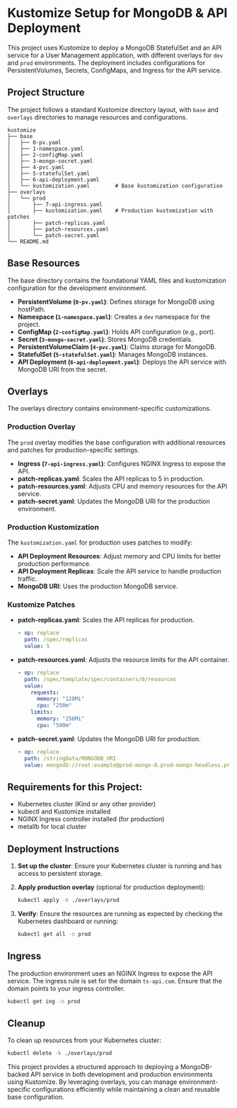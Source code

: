 # Kustomize Setup for MongoDB & API Deployment

This project uses Kustomize to deploy a MongoDB StatefulSet and an API service for a User Management application, with different overlays for `dev` and `prod` environments. The deployment includes configurations for PersistentVolumes, Secrets, ConfigMaps, and Ingress for the API service.

## Project Structure

The project follows a standard Kustomize directory layout, with `base` and `overlays` directories to manage resources and configurations.

```
kustomize
├── base
│   ├── 0-pv.yaml
│   ├── 1-namespace.yaml
│   ├── 2-configMap.yaml
│   ├── 3-mongo-secret.yaml
│   ├── 4-pvc.yaml
│   ├── 5-statefulSet.yaml
│   ├── 6-api-deployment.yaml
│   └── kustomization.yaml        # Base kustomization configuration
├── overlays
│   └── prod
│       ├── 7-api-ingress.yaml
│       ├── kustomization.yaml    # Production kustomization with patches
│       ├── patch-replicas.yaml
│       ├── patch-resources.yaml
│       └── patch-secret.yaml
└── README.md
```

## Base Resources

The base directory contains the foundational YAML files and kustomization configuration for the development environment.

- **PersistentVolume (`0-pv.yaml`)**: Defines storage for MongoDB using hostPath.
- **Namespace (`1-namespace.yaml`)**: Creates a `dev` namespace for the project.
- **ConfigMap (`2-configMap.yaml`)**: Holds API configuration (e.g., port).
- **Secret (`3-mongo-secret.yaml`)**: Stores MongoDB credentials.
- **PersistentVolumeClaim (`4-pvc.yaml`)**: Claims storage for MongoDB.
- **StatefulSet (`5-statefulSet.yaml`)**: Manages MongoDB instances.
- **API Deployment (`6-api-deployment.yaml`)**: Deploys the API service with MongoDB URI from the secret.


## Overlays

The overlays directory contains environment-specific customizations.

### Production Overlay

The `prod` overlay modifies the base configuration with additional resources and patches for production-specific settings.

- **Ingress (`7-api-ingress.yaml`)**: Configures NGINX Ingress to expose the API.
- **patch-replicas.yaml**: Scales the API replicas to 5 in production.
- **patch-resources.yaml**: Adjusts CPU and memory resources for the API service.
- **patch-secret.yaml**: Updates the MongoDB URI for the production environment.



### Production Kustomization

The `kustomization.yaml` for production uses patches to modify:

- **API Deployment Resources**: Adjust memory and CPU limits for better production performance.
- **API Deployment Replicas**: Scale the API service to handle production traffic.
- **MongoDB URI**: Uses the production MongoDB service.

### Kustomize Patches

- **patch-replicas.yaml**: Scales the API replicas for production.

  ```yaml
  - op: replace
    path: /spec/replicas
    value: 5
  ```

- **patch-resources.yaml**: Adjusts the resource limits for the API container.

  ```yaml
  - op: replace
    path: /spec/template/spec/containers/0/resources
    value:
      requests:
        memory: "128Mi"
        cpu: "250m"
      limits:
        memory: "256Mi"
        cpu: "500m"
  ```

- **patch-secret.yaml**: Updates the MongoDB URI for production.

  ```yaml
  - op: replace
    path: /stringData/MONGODB_URI
    value: mongodb://root:example@prod-mongo-0.prod-mongo-headless.prod.svc.cluster.local:27017/user_management_db?authSource=admin
  ```

## Requirements for this Project:

- Kubernetes cluster (Kind or any other provider)
- kubectl and Kustomize installed
- NGINX Ingress controller installed (for production)
- metallb for local cluster

## Deployment Instructions

1. **Set up the cluster**: Ensure your Kubernetes cluster is running and has access to persistent storage.

2. **Apply production overlay** (optional for production deployment):

   ```bash
   kubectl apply -k ./overlays/prod
   ```

3. **Verify**: Ensure the resources are running as expected by checking the Kubernetes dashboard or running:

   ```bash
   kubectl get all -n prod
   ```

## Ingress

The production environment uses an NGINX Ingress to expose the API service. The ingress rule is set for the domain `ts-api.com`. Ensure that the domain points to your ingress controller.

```bash
kubectl get ing -n prod
```

## Cleanup

To clean up resources from your Kubernetes cluster:

```bash
kubectl delete -k ./overlays/prod
```



This project provides a structured approach to deploying a MongoDB-backed API service in both development and production environments using Kustomize. By leveraging overlays, you can manage environment-specific configurations efficiently while maintaining a clean and reusable base configuration.
